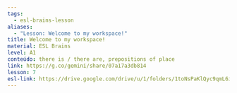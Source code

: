 ```yaml
---
tags:
  - esl-brains-lesson
aliases:
  - "Lesson: Welcome to my workspace!"
title: Welcome to my workspace!
material: ESL Brains
level: A1
conteúdo: there is / there are, prepositions of place
link: https://g.co/gemini/share/07a17a3db814
lesson: 7
esl-link: https://drive.google.com/drive/u/1/folders/1toNsPaKlQyc9qmL6iKnXCh9ur7uzg9sv
---
```

